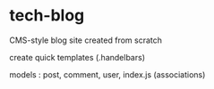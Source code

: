# tech-blog
CMS-style blog site created from scratch

create quick templates (.handelbars)

models : post, comment, user, index.js (associations)

